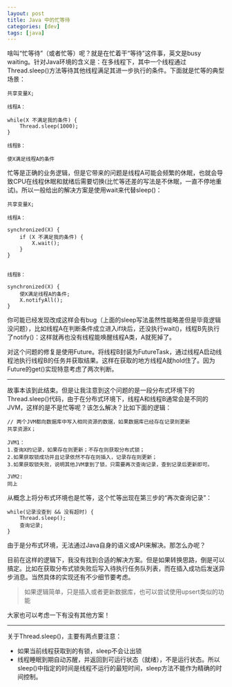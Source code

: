```yaml
---
layout: post
title: Java 中的忙等待
categories: [dev]
tags: [java]
---
```


啥叫“忙等待”（或者忙等）呢？就是在忙着干“等待”这件事，英文是busy waiting。针对Java环境的含义是：在多线程下，其中一个线程通过Thread.sleep()方法等待其他线程满足其进一步执行的条件。下面就是忙等的典型场景：

```
共享变量X;

线程A：

while(X 不满足我的条件) {
	Thread.sleep(1000);
}

线程B：

使X满足线程A的条件
```

忙等是正确的业务逻辑，但是它带来的问题是线程A可能会频繁的休眠，也就会导致CPU在线程休眠和就绪后需要切换(比忙等还差的写法是不休眠，一直不停地重试)。所以一般给出的解决方案是使用wait来代替sleep()：

```
共享变量X;

线程A：

synchronized(X) {
	if (X 不满足我的条件) {
		X.wait();
	}
}


线程B：

synchronized(X) {
	使X满足线程A的条件;
	X.notifyAll();
}

```

你可能已经发现改成这样会有bug（上面的sleep写法虽然性能略差但是毕竟逻辑没问题），比如线程A在判断条件成立进入if块后，还没执行wait()，线程B先执行了notify()：这样就再也没有线程能唤醒线程A类，A就死掉了。

对这个问题的修复是使用Future。将线程B封装为FutureTask，通过线程A启动线程池执行线程B的任务并获取结果。这样在获取的地方线程A就hold住了。因为Future的get()实现特意考虑了两次判断。

---

故事本该到此结束。但是让我注意到这个问题的是一段分布式环境下的Thread.sleep()代码，由于在分布式环境下，线程A和线程B通常会是不同的JVM，这样的是不是忙等呢？该怎么解决？比如下面的逻辑：

```
// 两个JVM都向数据库中写入相同资源的数据，如果数据库已经存在记录则更新
共享资源X；

JVM1：
1.查询X的记录，如果存在则更新；不存在则获取分布式锁；
2.如果获取锁成功并且记录依然不存在则插入，记录存在则更新；
3.如果获取锁失败，说明其他JVM拿到了锁，只需要再次查询记录，查到记录后更新即可。

JVM2:
同上
```

从概念上将分布式环境也是忙等，这个忙等出现在第三步的“再次查询记录”：

```
while(记录没查到 && 没有超时) {
	Thread.sleep();
	查询记录;
}
```

由于是分布式环境，无法通过Java自身的语义或API来解决。那怎么办呢？

目前在这样的逻辑下，我没有找到合适的解决方案。但是如果转换思路，倒是可以搞定。比如在获取分布式锁失败后写入待执行任务队列表，而在插入成功后发送异步消息。当然具体的实现还有不少细节要考虑。

> 如果逻辑简单，只是插入或者更新数据库，也可以尝试使用upsert类似的功能

大家也可以考虑一下有没有其他方案！

---
关于Thread.sleep()，主要有两点要注意：
- 如果当前线程获取到的有锁，sleep不会让出锁
- 线程睡眠到期自动苏醒，并返回到可运行状态（就绪），不是运行状态。所以sleep()中指定的时间是线程不运行的最短时间，sleep方法不能作为精确的时间控制。
